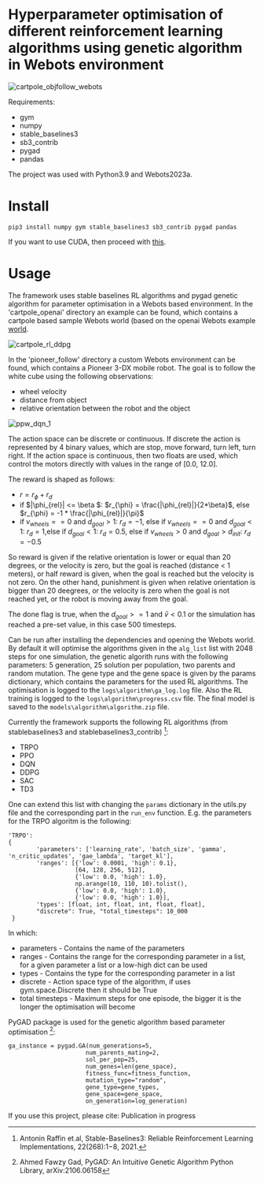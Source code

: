 # Hyperparameter optimisation of different reinforcement learning algorithms using genetic algorithm in Webots environment

![cartpole_objfollow_webots](https://github.com/laszlo-schaffer/webots_stablebaselines_ga/assets/73738851/6d0dddc0-af0f-46a3-94cb-91ec2b7d6fed)

Requirements:
- gym
- numpy
- stable_baselines3
- sb3_contrib
- pygad
- pandas

The project was used with Python3.9 and Webots2023a.

# Install

`pip3 install numpy gym stable_baselines3 sb3_contrib pygad pandas`

If you want to use CUDA, then proceed with [this](https://pytorch.org/get-started/locally/).

# Usage
The framework uses stable baselines RL algorithms and pygad genetic algorithm for parameter optimisation in a Webots based environment. 
In the 'cartpole_openai' directory an example can be found, which contains a cartpole based sample Webots world (based on the openai Webots example [world](https://www.cyberbotics.com/doc/guide/samples-howto?version=master#openai_gym-wbt).

![cartpole_rl_ddpg](https://github.com/laszlo-schaffer/webots_stablebaselines_ga/assets/73738851/5a84612a-4422-4cbb-bd12-a60d842570ac)

In the 'pioneer_follow' directory a custom Webots environment can be found, which contains a Pioneer 3-DX mobile robot. The goal is to follow the white cube using the following observations:
- wheel velocity
- distance from object
- relative orientation between the robot and the object

![ppw_dqn_1](https://github.com/laszlo-schaffer/webots_stablebaselines_ga/assets/73738851/b5fcd340-ee0f-4f89-bac3-50a1d00453c8)

The action space can be discrete or continuous. If discrete the action is represented by 4 binary values, which are stop, move forward, turn left, turn right. If the action space is continuous, then two floats are used, which control the motors directly with values in the range of [0.0, 12.0].

The reward is shaped as follows:
- $r = r_{\phi} + r_{d}$
- if $|\phi_{rel}| <= \beta $: $r_{\phi} = \frac{|\phi_{rel}|}{2*\beta}$, else $r_{\phi} = -1 * \frac{|\phi_{rel}|}{\pi}$
- if $v_{wheels} == 0$ and $d_{goal} > 1$: $r_{d} = -1$, else if $v_{wheels} == 0$ and $d_{goal} < 1$: $r_{d} = 1$,else if $d_{goal} < 1$: $r_{d} = 0.5$, else if $v_{wheels} > 0$ and $d_{goal} > d_{init}$: $r_{d} = -0.5$

So reward is given if the relative orientation is lower or equal than 20 degrees, or the velocity is zero, but the goal is reached (distance < 1 meters), or half reward is given, when the goal is reached but the velocity is not zero. On the other hand, punishment is given when relative orientation is bigger than 20 deegrees, or the velocity is zero when the goal is not reached yet, or the robot is moving away from the goal.

The done flag is true, when the $d_{goal} >=1$ and $\bar{v} < 0.1$ or the simulation has reached a pre-set value, in this case 500 timesteps. 

Can be run after installing the dependencies and opening the Webots world. By default it will optimise the algorithms given in the `alg_list` list with 2048 steps for one simulation, the genetic algorith runs with the following parameters: 5 generation, 25 solution per population, two parents and random mutation. The gene type and the gene space is given by the params dictionary, which contains the parameters for the used RL algorithms. The optimisation is logged to the `logs\algorithm\ga_log.log` file. Also the RL training is logged to the `logs\algorithm\progress.csv` file. The final model is saved to the `models\algorithm\algorithm.zip` file.   

Currently the framework supports the following RL algorithms (from stablebaselines3 and stablebaselines3_contrib) [^1]:
- TRPO
- PPO
- DQN
- DDPG
- SAC
- TD3

One can extend this list with changing the `params` dictionary in the utils.py file and the corresponding part in the `run_env` function.  E.g. the parameters for the TRPO algoritm is the following:

```
'TRPO':
{
        'parameters': ['learning_rate', 'batch_size', 'gamma', 'n_critic_updates', 'gae_lambda', 'target_kl'],
        'ranges': [{'low': 0.0001, 'high': 0.1},
                   [64, 128, 256, 512],
                   {'low': 0.0, 'high': 1.0},
                   np.arange(10, 110, 10).tolist(),
                   {'low': 0.0, 'high': 1.0},
                   {'low': 0.0, 'high': 1.0}],
        'types': [float, int, float, int, float, float],
        "discrete": True, "total_timesteps": 10_000
 }
 ```
 In which:
 - parameters - Contains the name of the parameters
 - ranges - Contains the range for the corresponding parameter in a list, for a given parameter a list or a low-high dict can be used
 - types - Contains the type for the corresponding parameter in a list
 - discrete - Action space type of the algorithm, if uses gym.space.Discrete then it should be True
 - total timesteps - Maximum steps for one episode, the bigger it is the longer the optimisation will become
 
 PyGAD package is used for the genetic algorithm based parameter optimisation [^2]:
 
 ```
 ga_instance = pygad.GA(num_generations=5,
                       num_parents_mating=2,
                       sol_per_pop=25,
                       num_genes=len(gene_space),
                       fitness_func=fitness_function,
                       mutation_type="random",
                       gene_type=gene_types,
                       gene_space=gene_space,
                       on_generation=log_generation)
```

If you use this project, please cite: Publication in progress
                                
[^1]: Antonin Raffin et.al, Stable-Baselines3: Reliable Reinforcement Learning Implementations, 22(268):1−8, 2021.
[^2]: Ahmed Fawzy Gad, PyGAD: An Intuitive Genetic Algorithm Python Library, arXiv:2106.06158 
